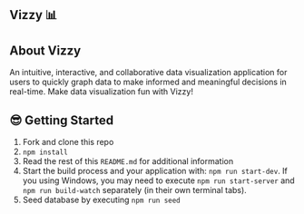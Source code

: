 ## Vizzy 📊

 ## About Vizzy
 An intuitive, interactive, and collaborative data visualization application for users to quickly graph data to make informed and meaningful decisions in real-time. Make data visualization fun with Vizzy!

## 😎 Getting Started

1. Fork and clone this repo
2. `npm install`
3. Read the rest of this `README.md` for additional information
4. Start the build process and your application with: `npm run start-dev`. If you using Windows, you may need to execute `npm run start-server` and `npm run build-watch` separately (in their own terminal tabs).
5. Seed database by executing `npm run seed`


